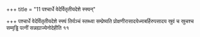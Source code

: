 +++
title = "11 पश्चार्धे वेदेर्वितृतीयदेशे स्फ्यन्"

+++
पश्चार्धे वेदेर्वितृतीयदेशे स्फ्यं तिर्यञ्चं स्तब्ध्वा सम्प्रेष्यति प्रोक्षणीरासादयेध्माबर्हिरुपसादय स्रुवं च स्रुचश्च सम्मृड्ढि पत्नीं सन्नह्याज्येनोदेहीति ११